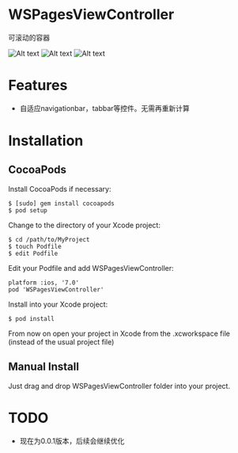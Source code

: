 <!-- 
提交到cocoapods中：
1.
pod spec lint --sources='https://github.com/CocoaPods/Specs' WSPagesViewController.podspec --verbose

2.
pod spec lint --sources='https://github.com/CocoaPods/Specs' WSPagesViewController.podspec --allow-warnings

3.
pod repo push trunk WSPagesViewController.podspec --allow-warnings
 -->

WSPagesViewController
==============

可滚动的容器

![Alt text](pics/1)
![Alt text](2)
![Alt text](3)

Features
==============

- 自适应navigationbar，tabbar等控件。无需再重新计算

Installation
==============

CocoaPods
--------------
Install CocoaPods if necessary:

    $ [sudo] gem install cocoapods
    $ pod setup

Change to the directory of your Xcode project:

    $ cd /path/to/MyProject
    $ touch Podfile
    $ edit Podfile

Edit your Podfile and add WSPagesViewController:

    platform :ios, '7.0'
    pod 'WSPagesViewController'

Install into your Xcode project:

    $ pod install

From now on open your project in Xcode from the .xcworkspace file (instead of the usual project file)

Manual Install
--------------

Just drag and drop WSPagesViewController folder into your project.


TODO
==============

-	现在为0.0.1版本，后续会继续优化

